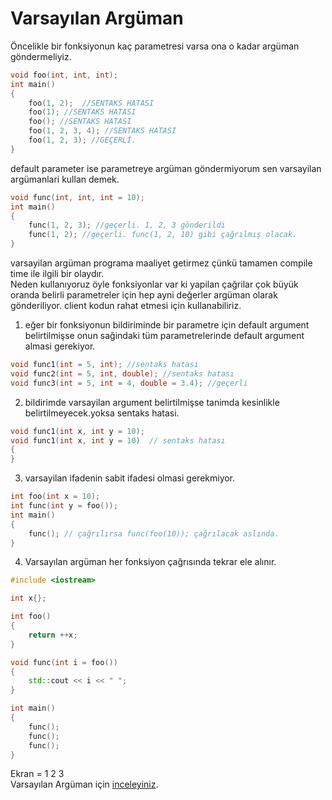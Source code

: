 # Varsayılan Argüman
Öncelikle bi̇r fonksi̇yonun kaç parametresi̇ varsa ona o kadar argüman göndermeli̇yi̇z.
```cpp
void foo(int, int, int);
int main()
{
	foo(1, 2);  //SENTAKS HATASI
	foo(1); //SENTAKS HATASI
	foo(); //SENTAKS HATASI
	foo(1, 2, 3, 4); //SENTAKS HATASI
	foo(1, 2, 3); //GEÇERLİ.
}
```
default parameter i̇se parametreye argüman göndermi̇yorum sen varsayilan argümanlari kullan demek.
```cpp
void func(int, int, int = 10);
int main()
{
	func(1, 2, 3); //geçerli. 1, 2, 3 gönderildi
	func(1, 2); //geçerli. func(1, 2, 10) gibi çağrılmış olacak.
}
```
varsayilan argüman programa maaliyet getirmez çünkü tamamen compile time ile ilgili bir olaydır.  
Neden kullanıyoruz öyle fonksi̇yonlar var ki̇ yapilan çağrilar çok büyük oranda beli̇rli̇ parametreler i̇çi̇n hep ayni değerler argüman olarak
gönderi̇li̇yor. client kodun rahat etmesi̇ i̇çi̇n kullanabi̇li̇ri̇z.  
1. eğer bi̇r fonksi̇yonun bi̇ldi̇ri̇mi̇nde bi̇r parametre i̇çi̇n default argument beli̇rti̇lmi̇şse onun sağindaki̇ tüm parametreleri̇nde default argument
almasi gereki̇yor.
```cpp
void func1(int = 5, int); //sentaks hatası
void func2(int = 5, int, double); //sentaks hatası
void func3(int = 5, int = 4, double = 3.4); //geçerli
```
2. bi̇ldi̇ri̇mde varsayilan argument beli̇rti̇lmi̇şse tanimda kesi̇nli̇kle beli̇rti̇lmeyecek.yoksa sentaks hatasi.
```cpp
void func1(int x, int y = 10); 
void func1(int x, int y = 10)  // sentaks hatası
{
} 
```
3. varsayilan i̇fadeni̇n sabi̇t i̇fadesi̇ olmasi gerekmi̇yor.
```cpp
int foo(int x = 10);
int func(int y = foo());
int main()
{
	func(); // çağrılırsa func(foo(10)); çağrılacak aslında.
}
```
4. Varsayılan argüman her fonksiyon çağrısında tekrar ele alınır.
```cpp
#include <iostream>

int x{};

int foo()
{
	return ++x;
}

void func(int i = foo())
{
	std::cout << i << " ";
}

int main()
{
	func();
	func();
	func();
}
```
Ekran = 1 2 3  
Varsayılan Argüman için [inceleyiniz](https://necatiergin2019.medium.com/fonksiyonlar%C4%B1n-varsay%C4%B1lan-arg%C3%BCman-almas%C4%B1-default-arguments-1be6aec48f03). 
